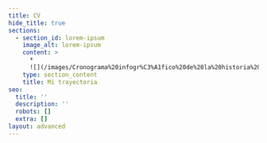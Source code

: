 ```yaml
---
title: CV
hide_title: true
sections:
  - section_id: lorem-ipsum
    image_alt: lorem-ipsum
    content: >
      *  
      ![](/images/Cronograma%20infogr%C3%A1fico%20de%20la%20historia%20del%20volibol%20\(3\).png)
    type: section_content
    title: Mi trayectoria
seo:
  title: ''
  description: ''
  robots: []
  extra: []
layout: advanced
---
```


